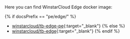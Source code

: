 Here you can find WinstarCloud Edge docker image: 

{% if docsPrefix == "pe/edge/" %}
* [winstarcloud/tb-edge-pe](https://hub.docker.com/r/winstarcloud/tb-edge-pe){:target="_blank"}
{% else %}
* [winstarcloud/tb-edge](https://hub.docker.com/r/winstarcloud/tb-edge){:target="_blank"}
{% endif %}